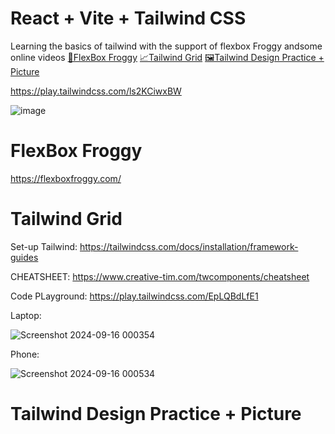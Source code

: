 # React + Vite + Tailwind CSS
Learning the basics of tailwind with the support of flexbox Froggy andsome online videos
[🐸FlexBox Froggy](#FlexBox-Froggy)
[📈Tailwind Grid](#Tailwind-Grid)
[🖼️Tailwind Design Practice + Picture](#Tailwind-Design-Practice-+-Picture)

https://play.tailwindcss.com/ls2KCiwxBW


![image](https://github.com/user-attachments/assets/d5ca22a9-d69d-48d4-a01f-4a2617d3f62a)


# FlexBox Froggy

https://flexboxfroggy.com/


# Tailwind Grid

Set-up Tailwind: https://tailwindcss.com/docs/installation/framework-guides

CHEATSHEET: https://www.creative-tim.com/twcomponents/cheatsheet

Code PLayground: https://play.tailwindcss.com/EpLQBdLfE1

Laptop:

![Screenshot 2024-09-16 000354](https://github.com/user-attachments/assets/9ffd94a2-592f-48ec-bca6-b443bd70682c)

Phone:

![Screenshot 2024-09-16 000534](https://github.com/user-attachments/assets/613c9432-5cac-4016-a4fa-fe6195e6d736)

# Tailwind Design Practice + Picture
